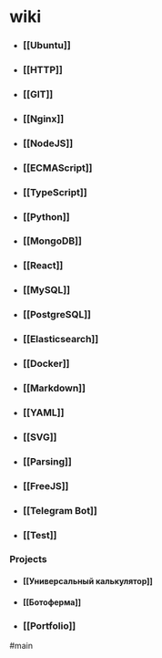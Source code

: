 # wiki

- ### [[Ubuntu]]
- ### [[HTTP]]
- ### [[GIT]]
- ### [[Nginx]]
- ### [[NodeJS]]
- ### [[ECMAScript]]
- ### [[TypeScript]]
- ### [[Python]]
- ### [[MongoDB]]
- ### [[React]]
- ### [[MySQL]]
- ### [[PostgreSQL]]
- ### [[Elasticsearch]]
- ### [[Docker]]
- ### [[Markdown]]
- ### [[YAML]]
- ### [[SVG]]
- ### [[Parsing]]
- ### [[FreeJS]]
- ### [[Telegram Bot]]
- ### [[Test]]

### Projects
- #### [[Универсальный калькулятор]]
- #### [[Ботоферма]]
- ### [[Portfolio]]

#main